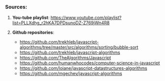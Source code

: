 ### Sources:

1. **You-tube playlist**: https://www.youtube.com/playlist?list=PLLXdhg_r2hKA7DPDsunoDZ-Z769jWn4R8
2. **Github repositories**:

   - https://github.com/trekhleb/javascript-algorithms/tree/master/src/algorithms/sorting/bubble-sort
   - https://github.com/trekhleb/javascript-algorithms
   - https://github.com/TheAlgorithms/Javascript
   - https://github.com/humanwhocodes/computer-science-in-javascript
   - https://github.com/loiane/javascript-datastructures-algorithms
   - https://github.com/mgechev/javascript-algorithms
